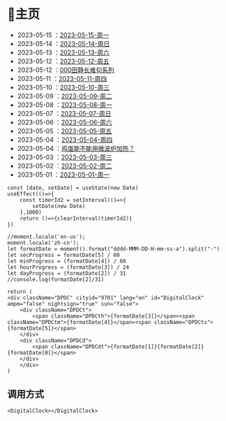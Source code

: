 # 🏡主页

- 2023-05-15 ：[2023-05-15-周一](2023-05-15-%E5%91%A8%E4%B8%80.md)
- 2023-05-14 ：[2023-05-14-周日](2023-05-14-%E5%91%A8%E6%97%A5.md)
- 2023-05-13 ：[2023-05-13-周六](2023-05-13-%E5%91%A8%E5%85%AD.md)
- 2023-05-12 ：[2023-05-12-周五](2023-05-12-%E5%91%A8%E4%BA%94.md)
- 2023-05-12 ：[000田静长难句系列](000%E7%94%B0%E9%9D%99%E9%95%BF%E9%9A%BE%E5%8F%A5%E7%B3%BB%E5%88%97.md)
- 2023-05-11 ：[2023-05-11-周四](2023-05-11-%E5%91%A8%E5%9B%9B.md)
- 2023-05-10 ：[2023-05-10-周三](2023-05-10-%E5%91%A8%E4%B8%89.md)
- 2023-05-09 ：[2023-05-09-周二](2023-05-09-%E5%91%A8%E4%BA%8C.md)
- 2023-05-08 ：[2023-05-08-周一](2023-05-08-%E5%91%A8%E4%B8%80.md)
- 2023-05-07 ：[2023-05-07-周日](2023-05-07-%E5%91%A8%E6%97%A5.md)
- 2023-05-06 ：[2023-05-06-周六](2023-05-06-%E5%91%A8%E5%85%AD.md)
- 2023-05-05 ：[2023-05-05-周五](2023-05-05-%E5%91%A8%E4%BA%94.md)
- 2023-05-04 ：[2023-05-04-周四](2023-05-04-%E5%91%A8%E5%9B%9B.md)
- 2023-05-04 ：[鸡蛋能不能用微波炉加热？](鸡蛋能不能用微波炉加热？.md)
- 2023-05-03 ：[2023-05-03-周三](2023-05-03-%E5%91%A8%E4%B8%89.md)
- 2023-05-02 ：[2023-05-02-周二](2023-05-02-%E5%91%A8%E4%BA%8C.md)
- 2023-05-01 ：[2023-05-01-周一](2023-05-01-%E5%91%A8%E4%B8%80.md)

```jsx:component:DigitalClock
const [date, setDate] = useState(new Date)
useEffect(()=>{
	const timerId2 = setInterval(()=>{
		setDate(new Date)
	},1000)
	return ()=>{clearInterval(timerId2)}
})

//moment.locale('en-us');
moment.locale('zh-cn');
let formatDate = moment().format("dddd-MMM-DD-H-mm-ss-a").split("-")
let secProgress = formatDate[5] / 60
let minProgress = (formatDate[4]) / 60
let hourProgress = (formatDate[3]) / 24
let dayProgress = (formatDate[2]) / 31
//console.log(formatDate[2]/31)

return (
<div className="DPDC" cityid="9701" lang="en" id="DigitalClock" ampm="false" nightsign="true" sun="false">
	<div className="DPDCt">
		<span className="DPDCth">{formatDate[3]}</span><span className="DPDCtm">{formatDate[4]}</span><span className="DPDCts">{formatDate[5]}</span>
	</div>
	<div className="DPDCd">
		<span className="DPDCdt">{formatDate[1]}{formatDate[2]}  {formatDate[0]}</span>
	</div>
	</div>
)
```

## 调用方式

```jsx:
<DigitalClock></DigitalClock>
```

